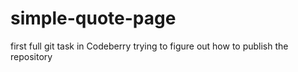 # simple-quote-page
first full git task in Codeberry
trying to figure out how to publish the repository
